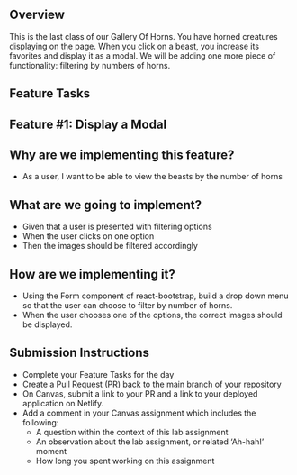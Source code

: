 ## Overview

This is the last class of our Gallery Of Horns. You have horned creatures displaying on the page. When you click on a beast, you increase its favorites and display it as a modal. We will be adding one more piece of functionality: filtering by numbers of horns.

## Feature Tasks

## Feature #1: Display a Modal

## Why are we implementing this feature?

- As a user, I want to be able to view the beasts by the number of horns

## What are we going to implement?

- Given that a user is presented with filtering options
- When the user clicks on one option
- Then the images should be filtered accordingly

## How are we implementing it?

- Using the Form component of react-bootstrap, build a drop down menu so that the user can choose to filter by number of horns.
- When the user chooses one of the options, the correct images should be displayed.

## Submission Instructions

- Complete your Feature Tasks for the day
- Create a Pull Request (PR) back to the main branch of your repository
- On Canvas, submit a link to your PR and a link to your deployed application on Netlify.
- Add a comment in your Canvas assignment which includes the following:
  - A question within the context of this lab assignment
  - An observation about the lab assignment, or related ‘Ah-hah!’ moment
  - How long you spent working on this assignment

